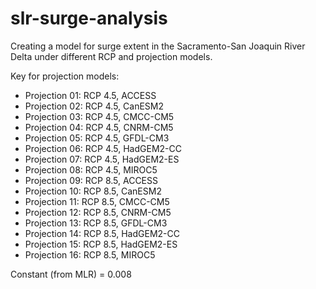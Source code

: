 # slr-surge-analysis

Creating a model for surge extent in the Sacramento-San Joaquin River Delta under different RCP and projection models. 

Key for projection models:

- Projection 01: RCP 4.5, ACCESS
- Projection 02: RCP 4.5, CanESM2
- Projection 03: RCP 4.5, CMCC-CM5
- Projection 04: RCP 4.5, CNRM-CM5
- Projection 05: RCP 4.5, GFDL-CM3
- Projection 06: RCP 4.5, HadGEM2-CC
- Projection 07: RCP 4.5, HadGEM2-ES
- Projection 08: RCP 4.5, MIROC5
- Projection 09: RCP 8.5, ACCESS
- Projection 10: RCP 8.5, CanESM2
- Projection 11: RCP 8.5, CMCC-CM5
- Projection 12: RCP 8.5, CNRM-CM5
- Projection 13: RCP 8.5, GFDL-CM3
- Projection 14: RCP 8.5, HadGEM2-CC
- Projection 15: RCP 8.5, HadGEM2-ES
- Projection 16: RCP 8.5, MIROC5


Constant (from MLR) = 0.008 